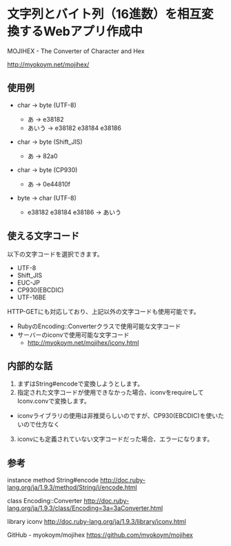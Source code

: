 # 文字列とバイト列（16進数）を相互変換するWebアプリ作成中

MOJIHEX - The Converter of Character and Hex

http://myokoym.net/mojihex/

## 使用例

* char -> byte (UTF-8)
  * あ -> e38182
  * あいう -> e38182 e38184 e38186

* char -> byte (Shift_JIS)
  * あ -> 82a0

* char -> byte (CP930)
  * あ -> 0e44810f

* byte -> char (UTF-8)
  * e38182 e38184 e38186 -> あいう

## 使える文字コード

以下の文字コードを選択できます。

* UTF-8
* Shift_JIS
* EUC-JP
* CP930(EBCDIC)
* UTF-16BE

HTTP-GETにも対応しており、上記以外の文字コードも使用可能です。

* RubyのEncoding::Converterクラスで使用可能な文字コード
* サーバーのiconvで使用可能な文字コード
  * http://myokoym.net/mojihex/iconv.html

## 内部的な話

1. まずはString#encodeで変換しようとします。
2. 指定された文字コードが使用できなかった場合、iconvをrequireしてIconv.convで変換します。
  * iconvライブラリの使用は非推奨らしいのですが、CP930(EBCDIC)を使いたいので仕方なく
3. iconvにも定義されていない文字コードだった場合、エラーになります。

## 参考

instance method String#encode
http://doc.ruby-lang.org/ja/1.9.3/method/String/i/encode.html

class Encoding::Converter
http://doc.ruby-lang.org/ja/1.9.3/class/Encoding=3a=3aConverter.html

library iconv
http://doc.ruby-lang.org/ja/1.9.3/library/iconv.html

GitHub - myokoym/mojihex
https://github.com/myokoym/mojihex

